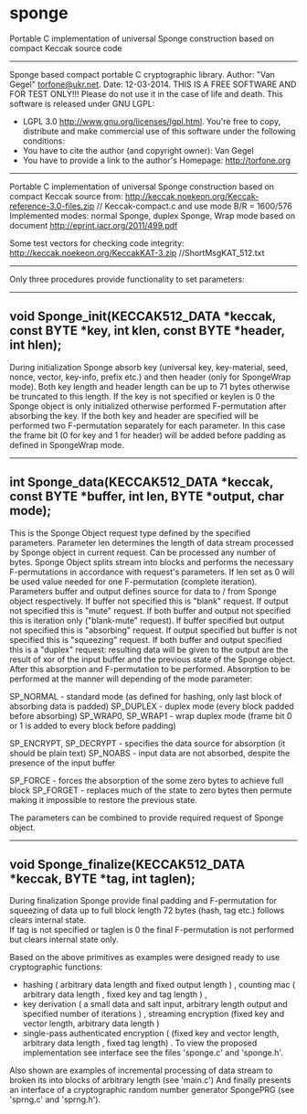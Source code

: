 sponge
======

Portable C implementation of universal Sponge construction based on compact Keccak source code

********************************************************************
Sponge based compact portable C cryptographic library.
Author: "Van Gegel" <torfone@ukr.net>.
Date: 12-03-2014.
THIS IS A FREE SOFTWARE  AND FOR TEST ONLY!!!
Please do not use it in the case of life and death.
This software is released under GNU LGPL:

* LGPL 3.0 <http://www.gnu.org/licenses/lgpl.html>.
You're free to copy, distribute and make commercial use
of this software under the following conditions:
* You have to cite the author (and copyright owner): Van Gegel
* You have to provide a link to the author's Homepage: <http://torfone.org>
********************************************************************

Portable C implementation of universal Sponge construction based on compact Keccak source from:
http://keccak.noekeon.org/Keccak-reference-3.0-files.zip   // Keccak-compact.c and use mode B/R = 1600/576
Implemented modes: normal Sponge, duplex Sponge, Wrap mode based on document http://eprint.iacr.org/2011/499.pdf

Some test vectors for checking code integrity: http://keccak.noekeon.org/KeccakKAT-3.zip //ShortMsgKAT_512.txt

********************************************************************

Only three procedures provide functionality to set parameters:

--------------------------------------------------------------------
void Sponge_init(KECCAK512_DATA *keccak, const BYTE *key, int klen, const BYTE *header, int hlen);
--------------------------------------------------------------------
During initialization Sponge absorb key (universal key, key-material, seed, nonce, vector, key-info, prefix etc.) and then header (only for SpongeWrap mode).  Both key length and header length can be up to 71 bytes otherwise be truncated to this length.
If the key  is not specified  or keylen is 0  the Sponge object is only initialized otherwise performed  F-permutation after absorbing the key.
If the both key and header  are  specified  will be performed two F-permutation separately for each parameter. In this case  the frame bit  (0 for key and 1 for header)  will be added before padding as defined in SpongeWrap mode.

--------------------------------------------------------------------
int Sponge_data(KECCAK512_DATA *keccak, const BYTE *buffer, int len, BYTE *output, char mode);
--------------------------------------------------------------------
This is the Sponge Object request type defined by the specified parameters.
Parameter  len  determines the length of data stream processed by Sponge object in current request.
Can be processed any number of bytes. Sponge Object splits stream  into blocks and performs the necessary F-permutations in accordance with   request's parameters.
If len set as 0 will be used value needed for one F-permutation (complete iteration).
Parameters buffer and output defines source for data to / from Sponge object respectively.
If buffer not specified this is "blank" request. 
If output not specified this is "mute" request. 
If both  buffer and output not specified this is iteration only ("blank-mute" request). If buffer specified but output not specified this is "absorbing" request. 
If output specified but buffer is not specified this is "squeezing" request. 
If both buffer and output specified this is a "duplex" request: resulting data will be given to the output are the result of xor  of the input buffer and the previous state of the Sponge object.
After this absorption and F-permutation to be performed. 
Absorption to be performed at the manner will depending  of the mode parameter:

SP_NORMAL - standard mode (as defined for hashing, only last block of absorbing data is padded)
SP_DUPLEX - duplex mode (every block padded before absorbing)
SP_WRAP0, SP_WRAP1 - wrap duplex mode (frame bit 0 or 1 is added to every block before padding)  

SP_ENCRYPT, SP_DECRYPT - specifies the data source for absorption (it should be plain text)
SP_NOABS - input data are not absorbed, despite the presence of the input buffer

SP_FORCE - forces the absorption of the some zero bytes to achieve full block 
SP_FORGET - replaces much of the state to zero bytes then permute making it impossible to restore the previous state.

The parameters can be combined to provide required request of Sponge object.

--------------------------------------------------------------------
void Sponge_finalize(KECCAK512_DATA *keccak, BYTE *tag, int taglen);
--------------------------------------------------------------------
During finalization Sponge provide final padding and F-permutation for squeezing of data up to full block length 72 bytes (hash, tag etc.) follows clears internal state.    
If tag is not specified or taglen is 0 the final F-permutation is not performed  but clears internal state only.

Based on the above primitives as examples were designed ready to use cryptographic functions:
- hashing ( arbitrary data length and fixed output length ) , 
counting mac ( arbitrary data length , fixed key and tag length ) , 
- key derivation ( a small data and salt input, arbitrary length output and specified number of iterations ) ,
streaming encryption (fixed key and vector length, arbitrary data length ) 
- single-pass authenticated encryption ( (fixed key  and vector length, arbitrary data length , fixed tag length) . 
To view the proposed implementation see interface see the files 'sponge.c' and 'sponge.h'. 

Also shown are examples of incremental processing of data stream to broken its into blocks of arbitrary length (see 'main.c')
And finally presents an interface of a cryptographic random number generator SpongePRG (see 'sprng.c' and 'sprng.h').


